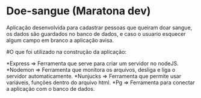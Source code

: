 # Doe-sangue (Maratona dev)

Aplicação desenvolvida para cadastrar pessoas que queiram doar sangue, os dados são guardados no banco de dados, e caso o usuario esquecer algum campo em branco a aplicação avisa.

#O que foi utilizado na construção da aplicação:

*Express => Ferramenta que serve para criar um servidor no nodeJS.
*Nodemon => Ferramenta que monitora os arquivos, desliga e liga o servidor automaticamente.
*Nunjucks => Ferramenta que permite usar variáveis, funções dentro do arquivo html.
*Pg => Ferramenta para conectar a aplicação com o banco de dados.
